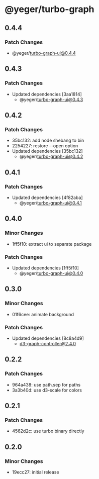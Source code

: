 # @yeger/turbo-graph

## 0.4.4

### Patch Changes

- @yeger/turbo-graph-ui@0.4.4

## 0.4.3

### Patch Changes

- Updated dependencies [3aa1814]
  - @yeger/turbo-graph-ui@0.4.3

## 0.4.2

### Patch Changes

- 35bc132: add node shebang to bin
- 2254227: restore --open option
- Updated dependencies [35bc132]
  - @yeger/turbo-graph-ui@0.4.2

## 0.4.1

### Patch Changes

- Updated dependencies [4f82aba]
  - @yeger/turbo-graph-ui@0.4.1

## 0.4.0

### Minor Changes

- 1ff5f10: extract ui to separate package

### Patch Changes

- Updated dependencies [1ff5f10]
  - @yeger/turbo-graph-ui@0.4.0

## 0.3.0

### Minor Changes

- 01f6cee: animate background

### Patch Changes

- Updated dependencies [8c8a4d9]
  - d3-graph-controller@2.4.0

## 0.2.2

### Patch Changes

- 964a438: use path.sep for paths
- 3a3b40d: use d3-scale for colors

## 0.2.1

### Patch Changes

- 4562d2c: use turbo binary directly

## 0.2.0

### Minor Changes

- 19ecc27: initial release
